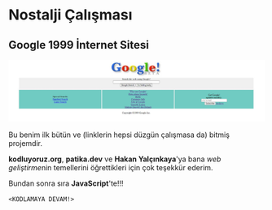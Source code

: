 # Nostalji Çalışması

## Google 1999 İnternet Sitesi

![preview](img/preview.JPG)

Bu benim ilk bütün ve (linklerin hepsi düzgün çalışmasa da) bitmiş projemdir.

**kodluyoruz.org**, **patika.dev** ve **Hakan Yalçınkaya**'ya bana *web geliştirme*nin temellerini öğrettikleri için çok teşekkür ederim.

Bundan sonra sıra **JavaScript**'te!!!

    <KODLAMAYA DEVAM!>
